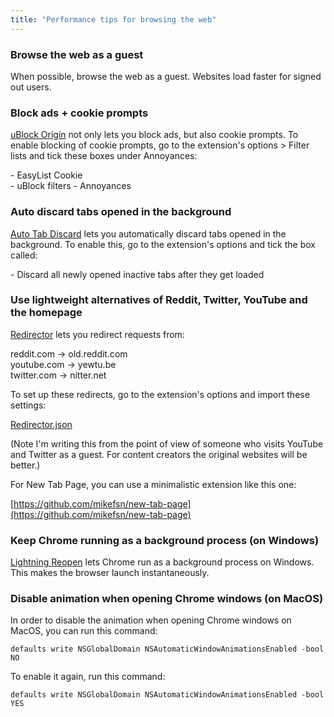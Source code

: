 ```yaml
---
title: "Performance tips for browsing the web"
---
```


### Browse the web as a guest

When possible, browse the web as a guest. Websites load faster for signed out users.

### Block ads + cookie prompts

[uBlock Origin](https://chrome.google.com/webstore/detail/ublock-origin/cjpalhdlnbpafiamejdnhcphjbkeiagm) not only lets you block ads, but also cookie prompts. To enable blocking of cookie prompts, go to the extension's options > Filter lists and tick these boxes under Annoyances:

\- EasyList Cookie  
\- uBlock filters - Annoyances

### Auto discard tabs opened in the background

[Auto Tab Discard](https://chrome.google.com/webstore/detail/auto-tab-discard/jhnleheckmknfcgijgkadoemagpecfol) lets you automatically discard tabs opened in the background. To enable this, go to the extension's options and tick the box called:

\- Discard all newly opened inactive tabs after they get loaded

### Use lightweight alternatives of Reddit, Twitter, YouTube and the homepage

[Redirector](https://chrome.google.com/webstore/detail/redirector/ocgpenflpmgnfapjedencafcfakcekcd) lets you redirect requests from:

reddit.com -> old.reddit.com  
youtube.com -> yewtu.be  
twitter.com -> nitter.net

To set up these redirects, go to the extension's options and import these settings:

[Redirector.json](https://gist.githubusercontent.com/mikefsn/e28c1a6f910dcaf6bceada4e414a16ed/raw/122578be478309fb3cba023c37173b62abf97f3e/Redirector.json)

(Note I'm writing this from the point of view of someone who visits YouTube and Twitter as a guest. For content creators the original websites will be better.)

For New Tab Page, you can use a minimalistic extension like this one:

[https://github.com/mikefsn/new-tab-page](https://github.com/mikefsn/new-tab-page)

### Keep Chrome running as a background process (on Windows)

[Lightning Reopen](https://chrome.google.com/webstore/detail/lightning-reopen/ahphokgmcecbjeipkfkamcdmemghkaph) lets Chrome run as a background process on Windows. This makes the browser launch instantaneously.

### Disable animation when opening Chrome windows (on MacOS)

In order to disable the animation when opening Chrome windows on MacOS, you can run this command:

```
defaults write NSGlobalDomain NSAutomaticWindowAnimationsEnabled -bool NO
```

To enable it again, run this command:

```
defaults write NSGlobalDomain NSAutomaticWindowAnimationsEnabled -bool YES
```
